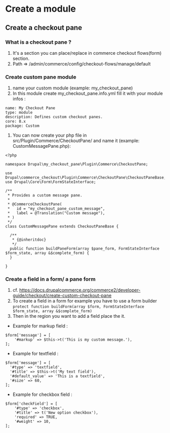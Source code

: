 # Create a module

## Create a checkout pane

### What is a checkout pane ?
1. It's a section you can place/replace in commerce checkout flows(form) section.
1. Path => /admin/commerce/config/checkout-flows/manage/default

### Create custom pane module
1. name your custom module (example: my_checkout_pane)
1. In this module create my_checkout_pane.info.yml fill it with your module infos :
```
name: My Checkout Pane
type: module
description: Defines custom checkout panes.
core: 8.x
package: Custom
```
1. You can now create your php file in src/Plugin/Commerce/CheckoutPane/ and name it (example: CustomMessagePane.php):
```
<?php

namespace Drupal\my_checkout_pane\Plugin\Commerce\CheckoutPane;

use Drupal\commerce_checkout\Plugin\Commerce\CheckoutPane\CheckoutPaneBase;
use Drupal\Core\Form\FormStateInterface;

/**
 * Provides a custom message pane.
 *
 * @CommerceCheckoutPane(
 *   id = "my_checkout_pane_custom_message",
 *   label = @Translation("Custom message"),
 * )
 */
class CustomMessagePane extends CheckoutPaneBase {

  /**
   * {@inheritdoc}
   */
  public function buildPaneForm(array $pane_form, FormStateInterface $form_state, array &$complete_form) {
  }

}
```


### Create a field in a form/ a pane form
1. cf. https://docs.drupalcommerce.org/commerce2/developer-guide/checkout/create-custom-checkout-pane
1. To create a field in a form for example you have to use a form builder ```protect function buildForm(array $form, FormStateInterface $form_state, array &$complete_form)```
1. Then in the region you want to add a field place the it.
  - Example for markup field :
  ```
  $form['message'] = [
      '#markup' => $this->t('This is my custom message.'),
  ];
  ```
  - Example for textfield :
  ```
  $form['message'] = [
    '#type' => 'textfield',
    '#title' => $this->t('My text field'),
    '#default_value' => 'This is a textfield',
    '#size' => 60,
  ];
  ```
  - Example for checkbox field :
  ```
  $form['checkField'] = [
      '#type' => 'checkbox',
      '#title' => t('New option checkbox'),
      'required' => TRUE,
      '#weight' => 10,
  ];
  ```
